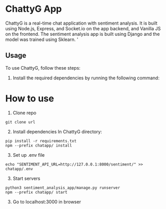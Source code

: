 # ChattyG App

ChattyG is a real-time chat application with sentiment analysis. It is built using Node.js, Express, and Socket.io on the app backend, and Vanilla JS on the frontend. The sentiment analysis app is built using Django and the model was trained using Sklearn.
'
## Usage

To use ChattyG, follow these steps:

1. Install the required dependencies by running the following command:

# How to use

1. Clone repo
```
git clone url
```

2. Install dependencies
In ChattyG directory:
```
pip install -r requirements.txt
npm --prefix chatapp/ install
```

3. Set up .env file
```
echo "SENTIMENT_API_URL=http://127.0.0.1:8000/sentiment/" >> chatapp/.env
```

3. Start servers
```
python3 sentiment_analysis_app/manage.py runserver
npm --prefix chatapp/ start
```

3. Go to localhost:3000 in browser
